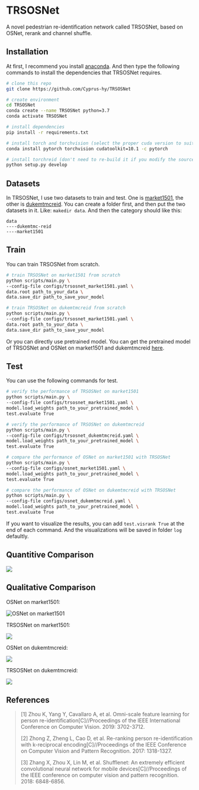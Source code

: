 # TRSOSNet

A novel pedestrian re-identification network called TRSOSNet, based on OSNet, rerank and channel shuffle.

## Installation

At first, I recommend you install [anaconda](https://docs.anaconda.com/anaconda/install/). And then type the following commands to install the dependencies that TRSOSNet requires.

```bash
# clone this repo
git clone https://github.com/Cyprus-hy/TRSOSNet

# create environment
cd TRSOSNet
conda create --name TRSOSNet python=3.7
conda activate TRSOSNet

# install dependencies
pip install -r requirements.txt

# install torch and torchvision (select the proper cuda version to suit your machine)
conda install pytorch torchvision cudatoolkit=10.1 -c pytorch

# install torchreid (don't need to re-build it if you modify the source code)
python setup.py develop
```

## Datasets

In TRSOSNet, I use two datasets to train and test. One is [market1501](https://drive.google.com/file/d/0B8-rUzbwVRk0c054eEozWG9COHM/view?usp=sharing), the other is [dukemtmcreid](https://drive.google.com/open?id=1jjE85dRCMOgRtvJ5RQV9-Afs-2_5dY3O). You can create a folder first, and then put the two datasets in it. Like: `makedir data`. And then the category should like this:

```
data
----dukemtmc-reid
----market1501
```

## Train

You can train TRSOSNet from scratch.

```bash
# train TRSOSNet on market1501 from scratch
python scripts/main.py \
--config-file configs/trsosnet_market1501.yaml \
data.root path_to_your_data \
data.save_dir path_to_save_your_model

# train TRSOSNet on dukemtmcreid from scratch
python scripts/main.py \
--config-file configs/trsosnet_market1501.yaml \
data.root path_to_your_data \
data.save_dir path_to_save_your_model
```

Or you can directly use pretrained model. You can get the pretrained model of TRSOSNet and OSNet on market1501 and dukemtmcreid [here](https://drive.google.com/drive/folders/13e1xZuplwVUzvLsS3HQ1wUJ86HEXqs5W?usp=sharing).

## Test

You can use the following commands for test.

```bash
# verify the performance of TRSOSNet on market1501
python scripts/main.py \
--config-file configs/trsosnet_market1501.yaml \
model.load_weights path_to_your_pretrained_model \
test.evaluate True

# verify the performance of TRSOSNet on dukemtmcreid
python scripts/main.py \
--config-file configs/trsosnet_dukemtmcreid.yaml \
model.load_weights path_to_your_pretrained_model \
test.evaluate True

# compare the performance of OSNet on market1501 with TRSOSNet
python scripts/main.py \
--config-file configs/osnet_market1501.yaml \
model.load_weights path_to_your_pretrained_model \
test.evaluate True

# compare the performance of OSNet on dukemtmcreid with TRSOSNet
python scripts/main.py \
--config-file configs/osnet_dukemtmcreid.yaml \
model.load_weights path_to_your_pretrained_model \
test.evaluate True
```

If you want to visualize the results, you can add `test.visrank True` at the end of each command. And the visualizations will be saved in folder `log` defaultly.

## Quantitive Comparison

![](https://ftp.bmp.ovh/imgs/2021/01/54db87266fb75cd6.png)

## Qualitative Comparison

OSNet on market1501:

![OSNet on market1501](https://ftp.bmp.ovh/imgs/2021/01/5767bafb80ca827d.jpg)

TRSOSNet on market1501:

![](https://ftp.bmp.ovh/imgs/2021/01/9723449ca5567b02.jpg)

OSNet on dukemtmcreid:

![](https://ftp.bmp.ovh/imgs/2021/01/01370ef74380960f.jpg)

TRSOSNet on dukemtmcreid:

![](https://ftp.bmp.ovh/imgs/2021/01/4538fb224570854c.jpg)

## References

> [1] Zhou K, Yang Y, Cavallaro A, et al. Omni-scale feature learning for person re-identification[C]//Proceedings of the IEEE International Conference on Computer Vision. 2019: 3702-3712.
>
> [2] Zhong Z, Zheng L, Cao D, et al. Re-ranking person re-identification with k-reciprocal encoding[C]//Proceedings of the IEEE Conference on Computer Vision and Pattern Recognition. 2017: 1318-1327.
>
> [3] Zhang X, Zhou X, Lin M, et al. Shufflenet: An extremely efficient convolutional neural network for mobile devices[C]//Proceedings of the IEEE conference on computer vision and pattern recognition. 2018: 6848-6856.